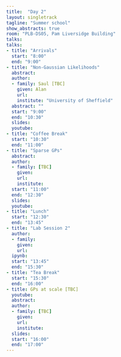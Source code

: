```yaml
---
title:  "Day 2"
layout: singletrack
tagline: "Summer school"
show_abstracts: true
room: "PLB-DS05, Pam Liversidge Building"
talks:
talks:
- title: "Arrivals"
  start: "8:00"
  end: "9:00"
- title: "Non-Gaussian Likelihoods"
  abstract:
  author:
  - family: Saul [TBC]
    given: Alan
    url: 
    institute: "University of Sheffield"
  abstract: ""
  start: "9:00"
  end: "10:30"
  slides: 
  youtube: 
- title: "Coffee Break"
  start: "10:30"
  end: "11:00"
- title: "Sparse GPs"
  abstract:
  author:
  - family: [TBC]
    given: 
    url: 
    institute: 
  start: "11:00"
  end: "12:30"
  slides:
  youtube: 
- title: "Lunch"
  start: "12:30"
  end: "13:45"
- title: "Lab Session 2"
  author:
  - family:
    given:
    url:
  ipynb:
  start: "13:45"
  end: "15:30"
- title: "Tea Break"
  start: "15:30"
  end: "16:00"
- title: GPs at scale [TBC]
  youtube: 
  abstract:
  author:
  - family: [TBC]
    given:
    url: 
    institute: 
  slides: 
  start: "16:00"
  end: "17:00"
---
```

